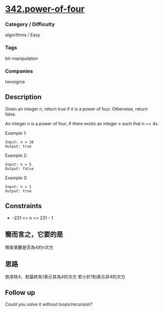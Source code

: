 # [342.power-of-four](https://leetcode.com/problems/power-of-four/)

### Category / Difficulty
algorithms / Easy

### Tags
bit-manipulation
	 		
### Companies
twosigma

## Description

Given an integer n, return true if it is a power of four. Otherwise, return false.

An integer n is a power of four, if there exists an integer x such that n == 4x.

 

Example 1:
```
Input: n = 16
Output: true
```

Example 2:
```
Input: n = 5
Output: false
```

Example 3:
```
Input: n = 1
Output: true
```

## Constraints
- -231 <= n <= 231 - 1

## 簡而言之，它要的是
檢查某數是否為4的n次方

## 思路
依序除4，若最終為1表示其為4的次方
若小於1則表示非4的次方


## Follow up
Could you solve it without loops/recursion?

